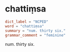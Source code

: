 # chattiṃsa

``` toml
dict_label = "NCPED"
word = "chattiṃsa"
summary = "num. thirty six."
grammar_comment = "feminine"
```

num. thirty six.

